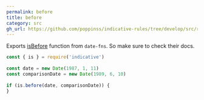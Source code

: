 ```yaml
---
permalink: before
title: before
category: src
gh_url: https://github.com/poppinss/indicative-rules/tree/develop/src/raw/before.ts
---
```


Exports [isBefore](https://date-fns.org/v1.30.1/docs/isBefore) function from `date-fns`. So
make sure to check their docs.
 
```js
const { is } = require('indicative')
 
const date = new Date(1987, 1, 11)
const comparisonDate = new Date(1989, 6, 10)
 
if (is.before(date, comparisonDate)) {
}
```
